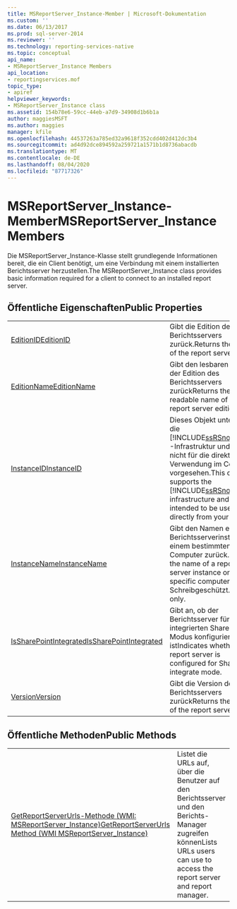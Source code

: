 ```yaml
---
title: MSReportServer_Instance-Member | Microsoft-Dokumentation
ms.custom: ''
ms.date: 06/13/2017
ms.prod: sql-server-2014
ms.reviewer: ''
ms.technology: reporting-services-native
ms.topic: conceptual
api_name:
- MSReportServer_Instance Members
api_location:
- reportingservices.mof
topic_type:
- apiref
helpviewer_keywords:
- MSReportServer_Instance class
ms.assetid: 154b78e6-59cc-44eb-a7d9-34908d1b6b1a
author: maggiesMSFT
ms.author: maggies
manager: kfile
ms.openlocfilehash: 44537263a785ed32a9618f352cdd402d412dc3b4
ms.sourcegitcommit: ad4d92dce894592a259721a1571b1d8736abacdb
ms.translationtype: MT
ms.contentlocale: de-DE
ms.lasthandoff: 08/04/2020
ms.locfileid: "87717326"
---
```

# <a name="msreportserver_instance-members"></a><span data-ttu-id="cab9e-102">MSReportServer_Instance-Member</span><span class="sxs-lookup"><span data-stu-id="cab9e-102">MSReportServer_Instance Members</span></span>
  <span data-ttu-id="cab9e-103">Die MSReportServer_Instance-Klasse stellt grundlegende Informationen bereit, die ein Client benötigt, um eine Verbindung mit einem installierten Berichtsserver herzustellen.</span><span class="sxs-lookup"><span data-stu-id="cab9e-103">The MSReportServer_Instance class provides basic information required for a client to connect to an installed report server.</span></span>  
  
## <a name="public-properties"></a><span data-ttu-id="cab9e-104">Öffentliche Eigenschaften</span><span class="sxs-lookup"><span data-stu-id="cab9e-104">Public Properties</span></span>  
  
|||  
|-|-|  
|[<span data-ttu-id="cab9e-105">EditionID</span><span class="sxs-lookup"><span data-stu-id="cab9e-105">EditionID</span></span>](msreportserver-instance-properties-editionid.md)|<span data-ttu-id="cab9e-106">Gibt die Edition des Berichtsservers zurück.</span><span class="sxs-lookup"><span data-stu-id="cab9e-106">Returns the edition of the report server.</span></span>|  
|[<span data-ttu-id="cab9e-107">EditionName</span><span class="sxs-lookup"><span data-stu-id="cab9e-107">EditionName</span></span>](msreportserver-instance-properties-editionname.md)|<span data-ttu-id="cab9e-108">Gibt den lesbaren Namen der Edition des Berichtsservers zurück</span><span class="sxs-lookup"><span data-stu-id="cab9e-108">Returns the human readable name of the report server edition.</span></span>|  
|[<span data-ttu-id="cab9e-109">InstanceID</span><span class="sxs-lookup"><span data-stu-id="cab9e-109">InstanceID</span></span>](msreportserver-instance-properties-instanceid.md)|<span data-ttu-id="cab9e-110">Dieses Objekt unterstützt die [!INCLUDE[ssRSnoversion](../../includes/ssrsnoversion-md.md)] -Infrastruktur und ist nicht für die direkte Verwendung im Code vorgesehen.</span><span class="sxs-lookup"><span data-stu-id="cab9e-110">This object supports the [!INCLUDE[ssRSnoversion](../../includes/ssrsnoversion-md.md)] infrastructure and is not intended to be used directly from your code.</span></span>|  
|[<span data-ttu-id="cab9e-111">InstanceName</span><span class="sxs-lookup"><span data-stu-id="cab9e-111">InstanceName</span></span>](msreportserver-instance-properties-instancename.md)|<span data-ttu-id="cab9e-112">Gibt den Namen einer Berichtsserverinstanz auf einem bestimmten Computer zurück.</span><span class="sxs-lookup"><span data-stu-id="cab9e-112">Returns the name of a report server instance on a specific computer.</span></span> <span data-ttu-id="cab9e-113">Schreibgeschützt.</span><span class="sxs-lookup"><span data-stu-id="cab9e-113">Read-only.</span></span>|  
|[<span data-ttu-id="cab9e-114">IsSharePointIntegrated</span><span class="sxs-lookup"><span data-stu-id="cab9e-114">IsSharePointIntegrated</span></span>](msreportserver-instance-properties-issharepointintegrated.md)|<span data-ttu-id="cab9e-115">Gibt an, ob der Berichtsserver für den integrierten SharePoint-Modus konfiguriert ist</span><span class="sxs-lookup"><span data-stu-id="cab9e-115">Indicates whether the report server is configured for SharePoint integrate mode.</span></span>|  
|[<span data-ttu-id="cab9e-116">Version</span><span class="sxs-lookup"><span data-stu-id="cab9e-116">Version</span></span>](msreportserver-instance-properties-version.md)|<span data-ttu-id="cab9e-117">Gibt die Version des Berichtsservers zurück</span><span class="sxs-lookup"><span data-stu-id="cab9e-117">Returns the version of the report server.</span></span>|  
  
## <a name="public-methods"></a><span data-ttu-id="cab9e-118">Öffentliche Methoden</span><span class="sxs-lookup"><span data-stu-id="cab9e-118">Public Methods</span></span>  
  
|||  
|-|-|  
|[<span data-ttu-id="cab9e-119">GetReportServerUrls-Methode &#40;WMI: MSReportServer_Instance&#41;</span><span class="sxs-lookup"><span data-stu-id="cab9e-119">GetReportServerUrls Method &#40;WMI MSReportServer_Instance&#41;</span></span>](msreportserver-instance-methods-getreportserverurls.md)|<span data-ttu-id="cab9e-120">Listet die URLs auf, über die Benutzer auf den Berichtsserver und den Berichts-Manager zugreifen können</span><span class="sxs-lookup"><span data-stu-id="cab9e-120">Lists URLs users can use to access the report server and report manager.</span></span>|  
  
  
